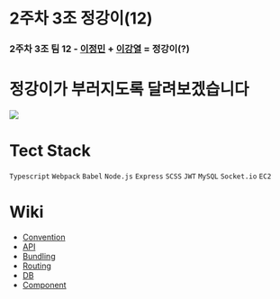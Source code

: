 # 2주차 3조 정강이(12)
### 2주차 3조 팀 12 - [이정민](https://github.com/danmin20) + [이강열](https://github.com/KangyeolLee) = 정강이(?)

# 정강이가 부러지도록 달려보겠습니다

<img src="https://i.ytimg.com/vi/GXSSZ_PytQ4/maxresdefault.jpg" />



# Tect Stack
`Typescript` `Webpack` `Babel` `Node.js` `Express` `SCSS` `JWT` `MySQL` `Socket.io` `EC2`

# Wiki
- [Convention](https://github.com/woowa-techcamp-2021/deal-12/wiki)
- [API](https://github.com/woowa-techcamp-2021/deal-12/wiki/RESTful-API)
- [Bundling](https://github.com/woowa-techcamp-2021/deal-12/wiki/Webpack-%EB%B0%8F-Babel-%EC%84%A4%EC%A0%95)
- [Routing](https://github.com/woowa-techcamp-2021/deal-12/wiki/Router-%EC%84%A4%EC%A0%95)
- [DB](https://github.com/woowa-techcamp-2021/deal-12/wiki/%EB%8D%B0%EC%9D%B4%ED%84%B0%EB%B2%A0%EC%9D%B4%EC%8A%A4)
- [Component](https://github.com/woowa-techcamp-2021/deal-12/wiki/%EC%BB%B4%ED%8F%AC%EB%84%8C%ED%8A%B8-%EB%8B%A8%EC%9C%84-%EC%B6%94%EC%83%81%ED%99%94)
